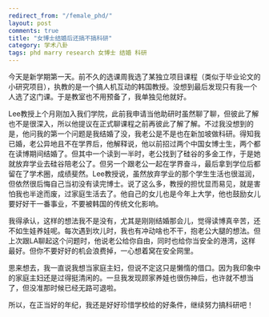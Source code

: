 ```yaml
---
redirect_from: "/female_phd/"
layout: post
comments: true
title: "女博士结婚后还搞不搞科研"
category: 学术八卦
tags: phd marry research 女博士 结婚 科研
---
```


今天是新学期第一天。前不久的选课周我选了某独立项目课程（类似于毕业论文的小研究项目），执教的是一个搞人机互动的韩国教授。没想到最后发现只有我一个人选了这门课。于是教室也不用预备了，我单独见他就好。

Lee教授上个月刚加入我们学院，此前我申请当他助研时虽然聊了聊，但彼此了解也不是很深入，所以他提议在正式聊课程之前再彼此了解了解。不过我没想到的是，他问我的第一个问题是我结婚了没，我老公是不是也在新加坡做科研。得知我已婚，老公异地且不在学界后，他解释说，他以前招过两个中国女博士生，两个都在读博期间结婚了。但其中一个读到一半时，老公找到了硅谷的多金工作，于是她就放弃学业去硅谷陪老公了。但另一个跟老公一起在学界奋斗，最后拿到学位后都留在了学术圈，成绩斐然。Lee教授说，虽然放弃学业的那个学生生活也很滋润，但依然很后悔自己当初没有读完博士。说了这么多，教授的担忧显而易见，就是害怕我也半途而废，过家庭生活去了。他自己的女儿也是今年上大学，他也鼓励女儿要好好干一番事业，不要被韩国的传统文化影响。

我得承认，这样的想法我不是没有，尤其是刚刚结婚那会儿，觉得读博真辛苦，还不如生娃养娃呢。每次遇到坎儿时，我也有冲动啥也不干，抱老公大腿的想法。但上次跟LA聊起这个问题时，他说老公给你自由，同时也给你当安全的港湾，这样最好。但你不要好好的机会浪费掉，一心想着窝在安全网里。

思来想去，我一直说我想当家庭主妇，但说不定这只是懒惰的借口。因为我印象中的家庭主妇还是过得挺清闲的。一旦我发现顾家养娃也很伤神后，也许就不想当了，但没准那时候已经无路可退啦。

所以，在正当好的年纪，我还是好好珍惜学校给的好条件，继续努力搞科研吧！

